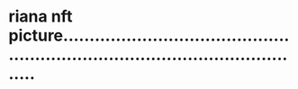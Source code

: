 # riana nft picture.....................................................................................................
